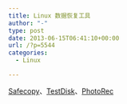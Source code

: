 ```yaml
---
title: Linux 数据恢复工具
author: "-"
type: post
date: 2013-06-15T06:41:10+00:00
url: /?p=5544
categories:
  - Linux

---
```

[Safecopy][1]、<a href="http://www.cgsecurity.org/wiki/TestDisk" target="_blank">TestDisk</a>、<a href="http://www.cgsecurity.org/wiki/PhotoRec" target="_blank">PhotoRec</a>

 [1]: http://safecopy.sourceforge.net/